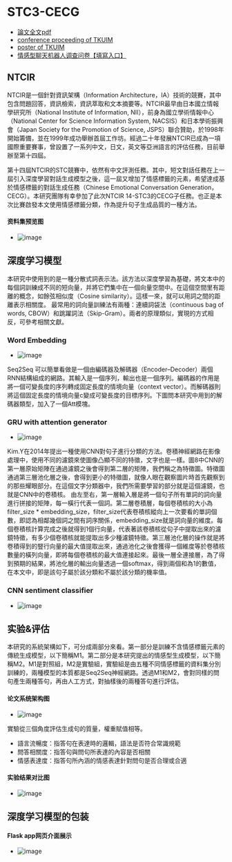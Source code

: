 # STC3-CECG
* [論文全文pdf](https://github.com/a362758199/STC3-CECG/blob/master/%E9%9B%A2%E6%A0%A1%E7%89%88%E8%AB%96%E6%96%87%E6%9C%AC%E6%96%87627.pdf)
* [conference proceeding of TKUIM](https://github.com/a362758199/STC3-CECG/blob/master/NTCIR-14_paper_27_v6.pdf)
* [poster of TKUIM](https://github.com/a362758199/STC3-CECG/blob/master/NTCIR14-STC-TKUIM-Wei%20Shih%20chieh-poster.pdf)
* [情感型聊天机器人调查问卷【填寫入口】](https://docs.google.com/forms/d/e/1FAIpQLSc1oNbpzHLD4xNwdjNIHjc63ZCseXR9jTyYFLQfcycAfscXiA/viewform?usp=sf_link)
## NTCIR
NTCIR是一個針對資訊架構（Information Architecture，IA）技術的競賽，其中包含問題回答，資訊檢索，資訊萃取和文本摘要等。NTCIR最早由日本國立情報學研究所（National Institute of Information, NII），前身為國立學術情報中心（National Center for Science Information System, NACSIS）和日本學術振興會（Japan Society for the Promotion of Science, JSPS）聯合贊助，於1998年開始籌備，並在1999年成功舉辦首屆工作坊。經過二十年發展NTCIR已成為一項國際重要賽事，曾設置了一系列中文，日文，英文等亞洲語言的評估任務，目前舉辦至第十四屆。
	
第十四屆NTCIR的STC競賽中，依然有中文評測任務。其中，短文對話任務在上一屆引入深度學習對話生成模型之後，這一屆又增加了情感標籤的元素，希望達成基於情感標籤的對話生成任務（Chinese Emotional Conversation Generation，CECG）。本研究團隊有幸參加了此次NTCIR 14-STC3的CECG子任務。也正是本次比賽啟發本文使用情感標籤分類，作為提升句子生成品質的一種方法。
#### 资料集预览图
* ![image](https://github.com/a362758199/STC3-CECG/blob/master/charts/%E8%B5%84%E6%96%99%E9%9B%86%E9%A2%84%E8%A7%88.PNG)

## 深度学习模型

本研究中使用到的是一種分散式詞表示法。該方法以深度學習為基礎，將文本中的每個詞訓練成不同的短向量，并將它們集中在一個向量空間中。在這個空間里有距離的概念，如餘弦相似度（Cosine similarity）。這樣一來，就可以用詞之間的距離表示相關度。
最常用的詞向量訓練法有兩種：連續詞袋法（continuous bag of words, CBOW）和跳躍詞法（Skip-Gram）。兩者的原理類似，實現的方式相反，可參考相關文獻。

### Word Embedding
* ![image](https://github.com/a362758199/STC3-CECG/blob/master/charts/%E4%BD%99%E5%BC%A6%E7%9B%B8%E4%BC%BC%E5%BA%A6.png)

Seq2Seq 可以簡單看做是一個由編碼器及解碼器（Encoder–Decoder）兩個RNN結構組成的網路。其輸入是一個序列，輸出也是一個序列。編碼器的作用是將一個可變長度的序列轉成固定長度的情境向量（context vector）。而解碼器則將這個固定長度的情境向量c變成可變長度的目標序列。下圖問本研究中用到的解碼器類型，加入了一個Att模塊。

### GRU with attention generator
* ![image](https://github.com/a362758199/STC3-CECG/blob/master/charts/attention-decoder-network.png)

Kim.Y在2014年提出一種使用CNN對句子進行分類的方法。卷積神經網路在影像處理中，使用不同的濾鏡來使圖像凸顯不同的特徵，文字也是一樣。圖8中CNN的第一層原始矩陣在通過濾鏡之後會得到第二層的矩陣，我們稱之為特徵圖。特徵圖通過第三層池化層之後，會得到更小的特徵圖，就像人眼在觀察圖片時首先觀察到的那些耀眼部分。在這個文字分類器中，我們所需要學習的部分就是這個濾鏡，也就是CNN中的卷積核。
由左至右，第一層輸入層是將一個句子所有單詞的詞向量進行拼接的矩陣，每一橫行代表一個詞。第二層卷積層，每個卷積核的大小為filter_size * embedding_size，filter_size代表卷積核縱向上一次要看的單詞個數，即認為相鄰幾個詞之間有詞序關係，embedding_size就是詞向量的維度。每個卷積核計算完成之後就得到1個行向量，代表著該卷積核從句子中提取出來的濾鏡特徵，有多少個卷積核就能提取出多少種濾鏡特徵。第三層池化層的操作就是將卷積得到的豎行向量的最大值提取出來，通過池化之後會獲得一個維度等於卷積核數量的橫列向量，即將每個卷積核的最大值連接起來。最後一層全連接層，為了得到預期的結果，將池化層的輸出向量透過一個softmax，得到兩個和為1的數值，在本文中，即是該句子屬於該分類和不屬於該分類的機率值。

### CNN sentiment classifier
* ![image](https://github.com/a362758199/STC3-CECG/blob/master/charts/CNN%20classification.png)

## 实验&评估
本研究的系統架構如下，可分成兩部分來看。第一部分是訓練不含情感標籤元素的傳統生成模型，以下簡稱M1。第二部分是本研究提出的情感型生成模型，以下簡稱M2。M1是對照組，M2是實驗組，實驗組是由五種不同情感標籤的資料集分別訓練的，兩種模型的本質都是Seq2Seq神經網路。透過M1和M2，會對同樣的問句產生兩種答句，再由人工方式，對抽樣後的兩種答句進行評估。

#### 论文系统架构图
* ![image](https://github.com/a362758199/STC3-CECG/blob/master/charts/%E4%B8%AD%E4%B8%80%E8%AB%96%E6%96%87%E7%B3%BB%E7%B5%B1%E6%9E%B6%E6%A7%8B%E5%9C%96.png) 

實驗從三個角度評估生成句的質量，權重賦值相等。
* 語言流暢度：指答句在表達時的邏輯，語法是否符合常識規範
* 問答相關度：指答句與問句所表達的內容是否相關
* 情感表達度：指答句所內涵的情感表達針對問句是否合理或合適
#### 实验结果对比图 
* ![image](https://github.com/a362758199/STC3-CECG/blob/master/charts/问卷實驗結果對比圖.png)

## 深度学习模型的包装
#### Flask app网页介面展示
* ![image](https://github.com/a362758199/STC3-CECG/blob/master/charts/%E8%9E%A2%E5%B9%95%E5%BF%AB%E7%85%A7_2019-08-27_03-39-08.png)
